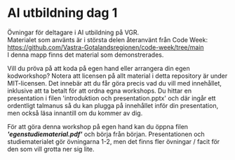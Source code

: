 # AI utbildning dag 1
Övningar för deltagare i AI utbildning på VGR.  
Materialet som använts är i största delen återanvänt från Code Week: https://github.com/Vastra-Gotalandsregionen/code-week/tree/main  
I denna mapp finns det material som demonstrerades.  

Vill du pröva på att koda på egen hand eller arrangera din egen kodworkshop?
Notera att licensen på allt material i detta repository är under MIT-licensen. Det innebär att du får göra precis vad du vill med innehållet, inklusive att ta betalt för att ordna egna workshops. Du hittar en presentation i filen 'introduktion och presentation.pptx' och där ingår ett ordentligt talmanus så du kan plugga på innehållet inför din presentation, men också läsa innantill om du kommer av dig.

För att göra denna workshop på egen hand kan du öppna filen ***'egenstudiematerial.pdf'*** och börja från början.
Presentationen och studiematerialet gör övningarna 1-2, men det finns fler övningar / facit för den som vill grotta ner sig lite.
